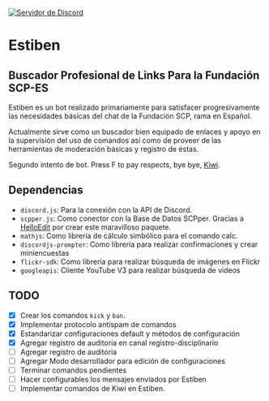 [![Servidor de Discord](https://img.shields.io/badge/Support-Discord%20Server-blue.svg)](https://discord.gg/feKKpcY)

# Estiben 
## Buscador Profesional de Links Para la Fundación SCP-ES

Estiben es un bot realizado primariamente para satisfacer progresivamente las necesidades básicas del chat de la Fundación SCP, rama en Español.

Actualmente sirve como un buscador bien equipado de enlaces y apoyo en la supervisión del uso de comandos así como de proveer de las herramientas de moderación básicas y registro de éstas.

Segundo intento de bot. Press F to pay respects, bye bye, [Kiwi](http://github.com/Andres2055/Kiwi-bot).

## Dependencias

- `discord.js`: Para la conexión con la API de Discord. 
- `scpper.js`: Como conector con la Base de Datos SCPper. Gracias a [HelloEdit](https://github.com/HelloEdit) por crear este maravilloso paquete.
- `mathjs`: Como librería de cálculo simbólico para el comando calc.
- `discordjs-prompter`: Como librería para realizar confirmaciones y crear miniencuestas
- `flickr-sdk`: Como librería para realizar búsqueda de imágenes en Flickr
- `googleapis`: Cliente YouTube V3 para realizar búsqueda de videos

## TODO

- [x] Crear los comandos ``kick`` y ``ban``.
- [x] Implementar protocolo antispam de comandos
- [x] Estandarizar configuraciones default y métodos de configuración
- [x] Agregar registro de auditoria en canal registro-disciplinario
- [ ] Agregar registro de auditoria
- [ ] Agregar Modo desarrollador para edición de configuraciones
- [ ] Terminar comandos pendientes
- [ ] Hacer configurables los mensajes enviados por Estiben
- [ ] Implementar comandos de Kiwi en Estiben.
